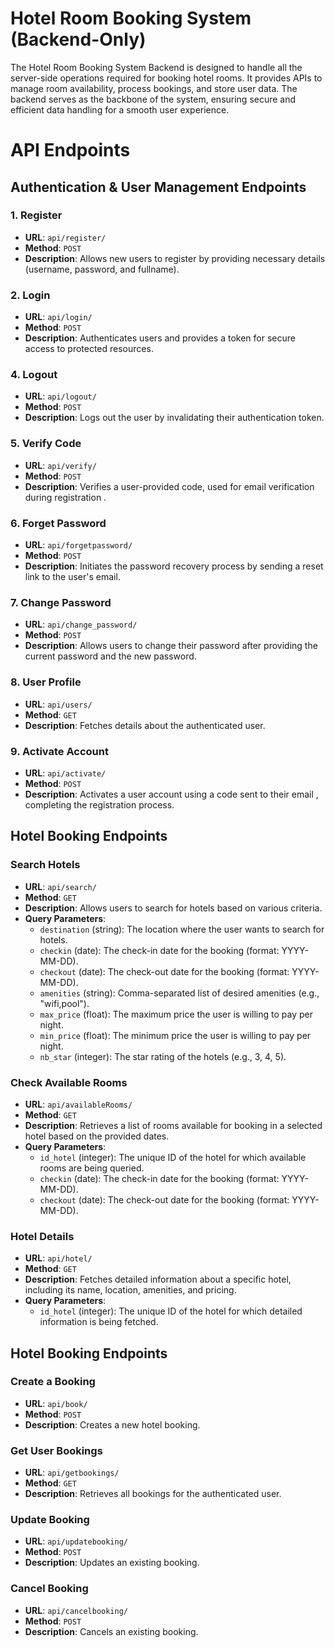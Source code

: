 # Hotel Room Booking System (Backend-Only)
The Hotel Room Booking System Backend is designed to handle all the server-side operations required for booking hotel rooms. It provides APIs to manage room availability, process bookings, and store user data. The backend serves as the backbone of the system, ensuring secure and efficient data handling for a smooth user experience.

# API Endpoints

## Authentication & User Management Endpoints

### 1. Register
- **URL**: `api/register/`
- **Method**: `POST`
- **Description**: Allows new users to register by providing necessary details (username, password, and fullname).

### 2. Login
- **URL**: `api/login/`
- **Method**: `POST`
- **Description**: Authenticates users and provides a token for secure access to protected resources.


### 4. Logout
- **URL**: `api/logout/`
- **Method**: `POST`
- **Description**: Logs out the user by invalidating their authentication token.

### 5. Verify Code
- **URL**: `api/verify/`
- **Method**: `POST`
- **Description**: Verifies a user-provided code, used for email verification during registration .

### 6. Forget Password
- **URL**: `api/forgetpassword/`
- **Method**: `POST`
- **Description**: Initiates the password recovery process by sending a reset link to the user's email.

### 7. Change Password
- **URL**: `api/change_password/`
- **Method**: `POST`
- **Description**: Allows users to change their password after providing the current password and the new password.

### 8. User Profile
- **URL**: `api/users/`
- **Method**: `GET`
- **Description**: Fetches details about the authenticated user.

### 9. Activate Account
- **URL**: `api/activate/`
- **Method**: `POST`
- **Description**: Activates a user account using a code sent to their email , completing the registration process.

## Hotel Booking Endpoints

### Search Hotels
- **URL**: `api/search/`
- **Method**: `GET`
- **Description**: Allows users to search for hotels based on various criteria.
- **Query Parameters**:
  - `destination` (string): The location where the user wants to search for hotels.
  - `checkin` (date): The check-in date for the booking (format: YYYY-MM-DD).
  - `checkout` (date): The check-out date for the booking (format: YYYY-MM-DD).
  - `amenities` (string): Comma-separated list of desired amenities (e.g., "wifi,pool").
  - `max_price` (float): The maximum price the user is willing to pay per night.
  - `min_price` (float): The minimum price the user is willing to pay per night.
  - `nb_star` (integer): The star rating of the hotels (e.g., 3, 4, 5).

### Check Available Rooms
- **URL**: `api/availableRooms/`
- **Method**: `GET`
- **Description**: Retrieves a list of rooms available for booking in a selected hotel based on the provided dates.
- **Query Parameters**:
  - `id_hotel` (integer): The unique ID of the hotel for which available rooms are being queried.
  - `checkin` (date): The check-in date for the booking (format: YYYY-MM-DD).
  - `checkout` (date): The check-out date for the booking (format: YYYY-MM-DD).

### Hotel Details
- **URL**: `api/hotel/`
- **Method**: `GET`
- **Description**: Fetches detailed information about a specific hotel, including its name, location, amenities, and pricing.
- **Query Parameters**:
  - `id_hotel` (integer): The unique ID of the hotel for which detailed information is being fetched.


## Hotel Booking Endpoints    
 
### Create a Booking
- **URL**: `api/book/`
- **Method**: `POST`
- **Description**: Creates a new hotel booking.

### Get User Bookings
- **URL**: `api/getbookings/`
- **Method**: `GET`
- **Description**: Retrieves all bookings for the authenticated user.

### Update Booking
- **URL**: `api/updatebooking/`
- **Method**: `POST`
- **Description**: Updates an existing booking.

### Cancel Booking
- **URL**: `api/cancelbooking/`
- **Method**: `POST`
- **Description**: Cancels an existing booking.


  


